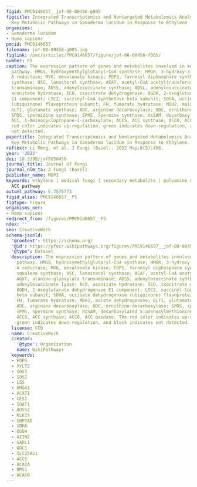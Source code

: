 ```yaml
---
figid: PMC9146657__jof-08-00456-g005
figtitle: Integrated Transcriptomics and Nontargeted Metabolomics Analysis Reveal
  Key Metabolic Pathways in Ganoderma lucidum in Response to Ethylene
organisms:
- Ganoderma lucidum
- Homo sapiens
pmcid: PMC9146657
filename: jof-08-00456-g005.jpg
figlink: /pmc/articles/PMC9146657/figure/jof-08-00456-f005/
number: F5
caption: The expression pattern of genes and metabolites involved in key metabolism
  pathway. HMGS, hydroxymethylglutaryl-CoA synthase; HMGR, 3-hydroxy-3-methylglutaryl-coenzyme
  A reductase; MVK, mevalonate kinase; FDPS, farnesyl diphosphate synthase; SQS, squalene
  synthase; OSC, lanosterol synthase; ACAT, acetyl-CoA acetyltransferase; AGXT, alanine-glyoxylate
  transaminase; ADSS, adenylosuccinate synthase; ADSL, adenylosuccinate lyase; ACO,
  aconitate hydratase; ICD, isocitrate dehydrogenase; OGDH, 2-oxoglutarate dehydrogenase
  E1 component; LSC2, succinyl-CoA synthetase beta subunit; SDHA, uccinate dehydrogenase
  (ubiquinone) flavoprotein subunit; FH, fumarate hydratase; MDH2, malate dehydrogenase;
  GLT1, glutamate synthase; ADC, arginine decarboxylase; ODC, ornithine decarboxylase;
  SPDS, spermidine synthase; SPMS, Spermine synthase; dcSAM, decarboxylated S-adenosylmethionine;
  ACC, 1-Aminocyclopropane-1-carboxylate; ACCS, ACC synthase; ACCO, ACC oxidase. The
  red color indicates up-regulation, green indicates down-regulation, and black indicates
  not detected.
papertitle: Integrated Transcriptomics and Nontargeted Metabolomics Analysis Reveal
  Key Metabolic Pathways in Ganoderma lucidum in Response to Ethylene.
reftext: Li Meng, et al. J Fungi (Basel). 2022 May;8(5):456.
year: '2022'
doi: 10.3390/jof8050456
journal_title: Journal of Fungi
journal_nlm_ta: J Fungi (Basel)
publisher_name: MDPI
keywords: ethylene | medical fungi | secondary metabolite | polyamine metabolism |
  ACC pathway
automl_pathway: 0.7575773
figid_alias: PMC9146657__F5
figtype: Figure
organisms_ner:
- Homo sapiens
redirect_from: /figures/PMC9146657__F5
ndex: ''
seo: CreativeWork
schema-jsonld:
  '@context': https://schema.org/
  '@id': https://pfocr.wikipathways.org/figures/PMC9146657__jof-08-00456-g005.html
  '@type': Dataset
  description: The expression pattern of genes and metabolites involved in key metabolism
    pathway. HMGS, hydroxymethylglutaryl-CoA synthase; HMGR, 3-hydroxy-3-methylglutaryl-coenzyme
    A reductase; MVK, mevalonate kinase; FDPS, farnesyl diphosphate synthase; SQS,
    squalene synthase; OSC, lanosterol synthase; ACAT, acetyl-CoA acetyltransferase;
    AGXT, alanine-glyoxylate transaminase; ADSS, adenylosuccinate synthase; ADSL,
    adenylosuccinate lyase; ACO, aconitate hydratase; ICD, isocitrate dehydrogenase;
    OGDH, 2-oxoglutarate dehydrogenase E1 component; LSC2, succinyl-CoA synthetase
    beta subunit; SDHA, uccinate dehydrogenase (ubiquinone) flavoprotein subunit;
    FH, fumarate hydratase; MDH2, malate dehydrogenase; GLT1, glutamate synthase;
    ADC, arginine decarboxylase; ODC, ornithine decarboxylase; SPDS, spermidine synthase;
    SPMS, Spermine synthase; dcSAM, decarboxylated S-adenosylmethionine; ACC, 1-Aminocyclopropane-1-carboxylate;
    ACCS, ACC synthase; ACCO, ACC oxidase. The red color indicates up-regulation,
    green indicates down-regulation, and black indicates not detected.
  license: CC0
  name: CreativeWork
  creator:
    '@type': Organization
    name: WikiPathways
  keywords:
  - FDPS
  - XYLT2
  - SOS1
  - SOS2
  - LSS
  - HMGA1
  - ACAT1
  - CES1
  - SOAT1
  - ADSS2
  - KLK15
  - GNPTAB
  - SDHA
  - OGDH
  - AZIN2
  - GADL1
  - ODC1
  - SLC25A21
  - ACCS
  - ACACA
  - BMS1
  - ACACB
---
```

